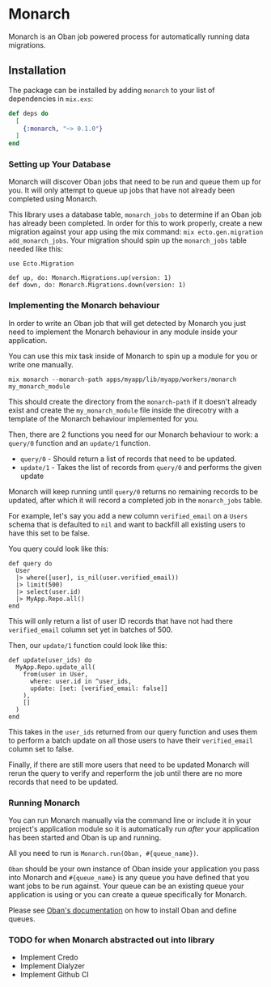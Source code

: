# Monarch

Monarch is an Oban job powered process for automatically running data migrations.

## Installation

The package can be installed by adding `monarch` to your list of dependencies in `mix.exs`:

```elixir
def deps do
  [
    {:monarch, "~> 0.1.0"}
  ]
end
```

### Setting up Your Database

Monarch will discover Oban jobs that need to be run and queue them up for you.
It will only attempt to queue up jobs that have not already been completed using Monarch.

This library uses a database table, `monarch_jobs` to determine if an Oban job has already been completed.
In order for this to work properly, create a new migration against your app using the mix command: `mix ecto.gen.migration add_monarch_jobs`.
Your migration should spin up the `monarch_jobs` table needed like this:

```
use Ecto.Migration

def up, do: Monarch.Migrations.up(version: 1)
def down, do: Monarch.Migrations.down(version: 1)
```

### Implementing the Monarch behaviour

In order to write an Oban job that will get detected by Monarch you just need to implement the Monarch behaviour in any module inside your application.

You can use this mix task inside of Monarch to spin up a module for you or write one manually.

`mix monarch --monarch-path apps/myapp/lib/myapp/workers/monarch my_monarch_module`

This should create the directory from the `monarch-path` if it doesn't already exist and create the `my_monarch_module` file inside the direcotry with a template of the Monarch behaviour implemented for you.

Then, there are 2 functions you need for our Monarch behaviour to work: a `query/0` function and an `update/1` function.

* `query/0` - Should return a list of records that need to be updated.
* `update/1` - Takes the list of records from `query/0` and performs the given update

Monarch will keep running until `query/0` returns no remaining records to be updated, after which it will record a completed job in the `monarch_jobs` table.

For example, let's say you add a new column `verified_email` on a `Users` schema that is defaulted to `nil` and want to backfill all existing users to have this set to be false.

You query could look like this:

```
def query do
  User
  |> where([user], is_nil(user.verified_email))
  |> limit(500)
  |> select(user.id)
  |> MyApp.Repo.all()
end
```

This will only return a list of user ID records that have not had there `verified_email` column set yet in batches of 500.

Then, our `update/1` function could look like this:

```
def update(user_ids) do
  MyApp.Repo.update_all(
    from(user in User,
      where: user.id in ^user_ids,
      update: [set: [verified_email: false]]
    ),
    []
  )
end
```

This takes in the `user_ids` returned from our query function and uses them to perform a batch update on all those users to have their `verified_email` column set to false.

Finally, if there are still more users that need to be updated Monarch will rerun the query to verify and reperform the job until there are no more records that need to be updated.

### Running Monarch

You can run Monarch manually via the command line or include it in your project's application module so it is automatically run *after* your application has been started and Oban is up and running.

All you need to run is `Monarch.run(Oban, #{queue_name})`.

`Oban` should be your own instance of Oban inside your application you pass into Monarch and `#{queue_name}` is any queue you have defined that you want jobs to be run against. Your queue can be an existing queue your application is using or you can create a queue specifically for Monarch.

Please see [Oban's documentation](https://hexdocs.pm/oban/Oban.html) on how to install Oban and define queues.

### TODO for when Monarch abstracted out into library

- Implement Credo
- Implement Dialyzer
- Implement Github CI